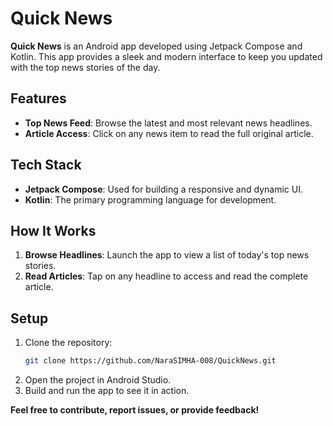 # Quick News

**Quick News** is an Android app developed using Jetpack Compose and Kotlin. This app provides a sleek and modern interface to keep you updated with the top news stories of the day.

## Features
- **Top News Feed**: Browse the latest and most relevant news headlines.
- **Article Access**: Click on any news item to read the full original article.

## Tech Stack
- **Jetpack Compose**: Used for building a responsive and dynamic UI.
- **Kotlin**: The primary programming language for development.

## How It Works
1. **Browse Headlines**: Launch the app to view a list of today's top news stories.
2. **Read Articles**: Tap on any headline to access and read the complete article.

## Setup
1. Clone the repository:
   ```bash
   git clone https://github.com/NaraSIMHA-008/QuickNews.git
2. Open the project in Android Studio.
3. Build and run the app to see it in action.

**Feel free to contribute, report issues, or provide feedback!**
